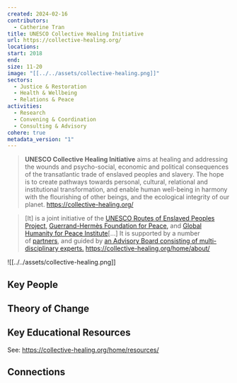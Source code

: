 ```yaml
---
created: 2024-02-16
contributors:
  - Catherine Tran
title: UNESCO Collective Healing Initiative
url: https://collective-healing.org/
locations: 
start: 2018
end: 
size: 11-20
image: "[[../../assets/collective-healing.png]]"
sectors:
  - Justice & Restoration
  - Health & Wellbeing
  - Relations & Peace
activities:
  - Research
  - Convening & Coordination
  - Consulting & Advisory
cohere: true
metadata_version: "1"
---
```

>**UNESCO Collective Healing Initiative** aims at healing and addressing the wounds and psycho-social, economic and political consequences of the transatlantic trade of enslaved peoples and slavery. The hope is to create pathways towards personal, cultural, relational and institutional transformation, and enable human well-being in harmony with the flourishing of other beings, and the ecological integrity of our planet.
https://collective-healing.org/

>[It] is a joint initiative of the [UNESCO Routes of Enslaved Peoples Project,](http://www.unesco.org/new/en/social-and-human-sciences/themes/slave-route/) [Guerrand-Hermès Foundation for Peace,](http://ghfp.org/) and [Global Humanity for Peace Institute](https://ghfp.institute/unesco-initiative/)[...] It is supported by a number of [partners](https://collective-healing.org/home/partners/), and guided by [an Advisory Board consisting of multi-disciplinary experts.](https://collective-healing.org/home/about/advisory-board/)
https://collective-healing.org/home/about/

![[../../assets/collective-healing.png]]
## Key People

## Theory of Change

## Key Educational Resources

See: https://collective-healing.org/home/resources/

## Connections










